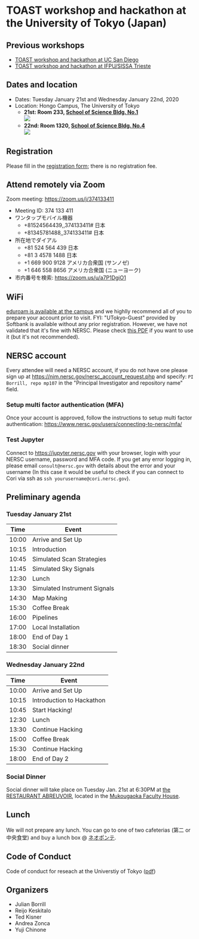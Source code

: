 # TOAST workshop and hackathon at the University of Tokyo (Japan)

## Previous workshops

* [TOAST workshop and hackathon at UC San Diego](https://github.com/hpc4cmb/toast-workshop-ucsd-2019)
* [TOAST workshop and hackathon at IFPU/SISSA Trieste](https://github.com/hpc4cmb/toast-workshop-trieste-2019)

## Dates and location

* Dates: Tuesday January 21st and Wednesday January 22nd, 2020
* Location: Hongo Campus, The University of Tokyo
   * __21st: Room 233, [School of Science Bldg. No.1](https://goo.gl/maps/BVQcDgPY9TtPmskL7)__<br><img src="https://lh3.googleusercontent.com/2qf35etTKJi6OFFhU3WuokfoQdu6f1uQvCgmTeQndt29QrSUHTOo6iHW-3FWgThDv5hcKKDZm5cCOyiWEX4c8h7s5QSipOByp6V1QG7Cy9Nyyrl8q7oYBwhojXAbagdgpOt1O4V7PAdwpXObenTkCIuIgpZ_Jr3oi3KNMd97K7ahi9V6woziM0vNBHZrwC6tH88QYjJRR1vrH7jqRGBNzdXiTSQTSjXmV0YTvVndsUdkTaJzO06XRmPERXwD4xdgn8W-0QetsoAgM_WbdGwMqLjM3rJ4OwAtB2988FIl-kXc-UnUCwD4pVCiFduSvoIgBFCkyIVIV-fW9WzwKCd_b4BoEXGYCVG2Rs8ZSbGC_19iqvJwjZLZnSUAjVxNkQzMIsbcOUKWDfjVtjN2qQZ-O-tL7GclfQqEfetSVgkdU9bJFySwytq6MCBvX842KODEHKm-mlj91By1gvQoYsrp3E2j0z4Vsf0TRpNVqgrG0i6DjhgyT-HQOGkxME29x8lhxIMI7sdavYQZuxw4-E3EIYQWUuw20YGebjLxa2yxJhySKFMhDrSw_fcwnhzy0J8J3osNarLOYr9zYw_GpDmWKBj58fqCnyjMqwgmCdp9CDunvNuNMfJSW8GIaRrCIF0SuKWPSp_0X6yaeoQIxc28wDdtQkfd2XbTnEowRlFE5R7sFDZEAM7ZQ_MS=w640-no-tmp.jpg">   
   * __22nd: Room 1320, [School of Science Bldg. No.4](https://goo.gl/maps/siTA2eRhGSGVHbBb9)__<br><img src="https://lh3.googleusercontent.com/fRu4VTEyrlIOcbTf6SruONFKlPxhXcqRg1A-g-DMQVlKVb62KYt3LXXWsGKA0187abcobrZsMD2io5LkZ_GFkC8vX5K3S6RTykRdgu_ZaYWAw_f_k6ghW8N6sYUwViJvU30v2CSRF-jjIsFvT2SbNUtLWC-6BpZKxv2Aedo0tw4IKXF_CDf8zunROj3wo9RsUOflQ_NXOEH2jLm7Nv5Gr2nIjMx8zv9RfAesh8lR5Yltp11OudIjxLywhkWz5lc1RknFQIAhXfhiSydq5Wv-lxLqW_aZJgYtdclRps1-d2kd-gOF3WcV7cXDJp23Ole_Qrjgv1XERpIiTXbyHR1cejsW4ZGI-YHmo51SV9TjrnGAm42OmuUKvsbdvKvkNs_QMWtPYD3vw7gO2QWy4tg1dC1Fy_tDcDa1VBV2WBBBUlokYJ_UL1M0G8kDRGNK699bGr0UEktY3_IzOjMT4_UBo3jWIBqnx6z9nk-l0Z-r8DNcyLCKegH5vINEDnoDkeWqqGmTZKkVgbIpiiPYUwThmCOvDMuBZGGUB2zuyfU5ElNM8e_TG_4-HifV-n9XKJHz6ARhGAAPe7icvOz2myERr5esuDuUEf0E6Rv2_YszigTE5W4iOhilurBfdGOkFcjY8hGegGXiljLFQKSAEGnTe1Sr0oznKtC57-pVCd6Nws0KQ72N9RUaH4M1=w640-no-tmp.jpg">

## Registration

Please fill in the [registration form](https://forms.gle/79KY3Ndm433VVAzy8); there is no registration fee.

## Attend remotely via Zoom

Zoom meeting: https://zoom.us/j/374133411

* Meeting ID: 374 133 411
* ワンタップモバイル機器
   * +81524564439,,374133411# 日本
   * +81345781488,,374133411# 日本
* 所在地でダイアル
   * +81 524 564 439 日本
   * +81 3 4578 1488 日本
   * +1 669 900 9128 アメリカ合衆国 (サンノゼ)
   * +1 646 558 8656 アメリカ合衆国 (ニューヨーク)
* 市内番号を検索: https://zoom.us/u/a7P1DgiO1

## WiFi

[eduroam is available at the campus](https://www.u-tokyo.ac.jp/adm/dics/ja/wlan.html) and we highlly recommend all of you to prepare your account prior to visit. FYI: "UTokyo-Guest" provided by Softbank is available without any prior registration. However, we have not validated that it's fine with NERSC. Please check [this PDF](https://www.u-tokyo.ac.jp/content/400073350.pdf) if you want to use it (but it's not recommended).


## NERSC account

Every attendee will need a NERSC account, if you do not have one please sign up at <https://nim.nersc.gov/nersc_account_request.php>
and specify: `PI Borrill, repo mp107` in the "Principal Investigator and repository name" field.

### Setup multi factor authentication (MFA)

Once your account is approved, follow the instructions to setup multi factor authentication: <https://www.nersc.gov/users/connecting-to-nersc/mfa/>

### Test Jupyter

Connect to <https://jupyter.nersc.gov> with your browser, login with your NERSC username, password and MFA code.
If you get any error logging in, please email `consult@nersc.gov` with details about the error and your username (In this case it would be useful to check if you can connect to Cori via ssh as `ssh yourusername@cori.nersc.gov`).

## Preliminary agenda

### Tuesday January 21st

Time | Event
-----|--------
10:00 | Arrive and Set Up
10:15 | Introduction
10:45 | Simulated Scan Strategies
11:45 | Simulated Sky Signals
12:30 | Lunch
13:30 | Simulated Instrument Signals
14:30 | Map Making
15:30 | Coffee Break
16:00 | Pipelines
17:00 | Local Installation
18:00 | End of Day 1
18:30 | Social dinner

### Wednesday January 22nd

Time | Event
-----|--------
10:00 | Arrive and Set Up
10:15 | Introduction to Hackathon
10:45 | Start Hacking!
12:30 | Lunch
13:30 | Continue Hacking
15:00 | Coffee Break
15:30 | Continue Hacking
18:00 | End of Day 2

### Social Dinner

Social dinner will take place on Tuesday Jan. 21st at 6:30PM at [the RESTAURANT ABREUVOIR](http://www.mukougaoka-facultyhouse.jp/restaurant.html), located in the [Mukougaoka Faculty House](https://goo.gl/maps/kV3HFSjcRa7F71c87).


## Lunch

We will not prepare any lunch. You can go to one of two cafeterias (第二 or 中央食堂) and buy a lunch box @ [ネオポンテ](https://www.w-tokyodo.com/neoponte/neoponte_tokyo/).


## Code of Conduct

Code of conduct for reseach at the Universtiy of Tokyo ([pdf](https://www.u-tokyo.ac.jp/content/400030733.pdf))

## Organizers

* Julian Borrill
* Reijo Keskitalo
* Ted Kisner
* Andrea Zonca
* Yuji Chinone
